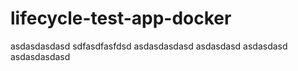 # lifecycle-test-app-docker
asdasdasdasd
sdfasdfasfdsd
asdasdasdasd
asdasdasd
asdasdasd
asdasdasdasd
